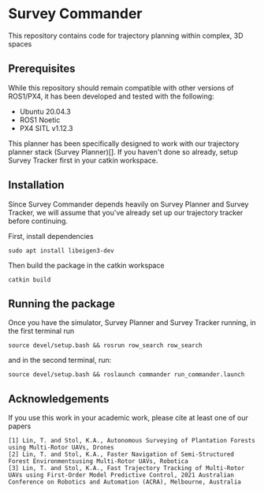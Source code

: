 # Survey Commander
This repository contains code for trajectory planning within complex, 3D spaces

## Prerequisites
While this repository should remain compatible with other versions of ROS1/PX4, it has been developed and tested with the following:

 - Ubuntu 20.04.3
 - ROS1 Noetic
 - PX4 SITL v1.12.3

This planner has been specifically designed to work with our trajectory planner stack (Survey Planner)[]. If you haven't done so already, setup Survey Tracker first in your catkin workspace.

## Installation
Since Survey Commander depends heavily on Survey Planner and Survey Tracker, we will assume that you've already set up our trajectory tracker before continuing.

First, install dependencies
```
sudo apt install libeigen3-dev
```

Then build the package in the catkin workspace
```
catkin build
```

## Running the package
Once you have the simulator, Survey Planner and Survey Tracker running, in the first terminal run

```
source devel/setup.bash && rosrun row_search row_search
```

and in the second terminal, run:
```
source devel/setup.bash && roslaunch commander run_commander.launch
```

## Acknowledgements
If you use this work in your academic work, please cite at least one of our papers
```
[1] Lin, T. and Stol, K.A., Autonomous Surveying of Plantation Forests using Multi-Rotor UAVs, Drones
[2] Lin, T. and Stol, K.A., Faster Navigation of Semi-Structured Forest Environmentsusing Multi-Rotor UAVs, Robotica
[3] Lin, T. and Stol, K.A., Fast Trajectory Tracking of Multi-Rotor UAVs using First-Order Model Predictive Control, 2021 Australian Conference on Robotics and Automation (ACRA), Melbourne, Australia
```
